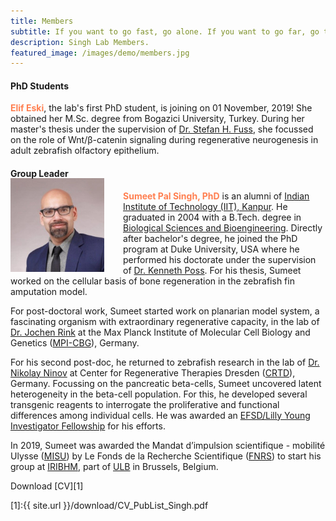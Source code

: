 ```yaml
---
title: Members
subtitle: If you want to go fast, go alone. If you want to go far, go together.
description: Singh Lab Members.
featured_image: /images/demo/members.jpg
---
```



#### PhD Students

<span style="color:coral">**Elif Eski**</span>, the lab's first PhD student, is joining on 01 November, 2019! She obtained her M.Sc. degree from Bogazici University, Turkey. During her master's thesis under the supervision of [Dr. Stefan H. Fuss](http://neurobio.boun.edu.tr/), she focussed on the role of Wnt/β-catenin signaling during regenerative neurogenesis in adult zebrafish olfactory epithelium. 

#### Group Leader
<img src="/images/members/sumeet.jpeg" alt="Sumeet" style="float:left;width:150px;height:150px;margin:-20px 30px 0px 0px"> 

<span style="color:coral">**Sumeet Pal Singh, PhD**</span> is an alumni of [Indian Institute of Technology (IIT), Kanpur](https://www.iitk.ac.in/). He graduated in 2004 with a B.Tech. degree in [Biological Sciences and Bioengineering](http://www.iitk.ac.in/bsbe/). Directly after bachelor's degree, he joined the PhD program at Duke University, USA where he performed his doctorate under the supervision of [Dr. Kenneth Poss](https://sites.duke.edu/posslab/). For his thesis, Sumeet worked on the cellular basis of bone regeneration in the zebrafish fin amputation model.  
  
For post-doctoral work, Sumeet started work on planarian model system, a fascinating organism with extraordinary regenerative capacity, in the lab of [Dr. Jochen Rink](https://www.mpi-cbg.de/research-groups/current-groups/jochen-rink/research-focus/) at the Max Planck Institute of Molecular Cell Biology and Genetics ([MPI-CBG](https://www.mpi-cbg.de/home/)), Germany.  
  
For his second post-doc, he returned to zebrafish research in the lab of [Dr. Nikolay Ninov](https://www.crt-dresden.de/research/research-groups/core-groups/group-leaders/dr-nikolay-ninov/) at Center for Regenerative Therapies Dresden ([CRTD](https://www.crt-dresden.de/about-us/)), Germany. Focussing on the pancreatic beta-cells, Sumeet uncovered latent heterogeneity in the beta-cell population. For this, he developed several transgenic reagents to interrogate the proliferative and functional differences among individual cells. He was awarded an [EFSD/Lilly Young Investigator Fellowship](http://www.europeandiabetesfoundation.org/efsdlilly-young-investigator.html) for his efforts.  
  
In 2019, Sumeet was awarded the Mandat d’impulsion scientifique - mobilité Ulysse ([MISU](https://www.frs-fnrs.be/fr/reglements-guides#bourses-mandats)) by Le Fonds de la Recherche Scientifique ([FNRS](https://www.frs-fnrs.be/fr/)) to start his group at [IRIBHM](https://iribhm.org/), part of [ULB](https://www.ulb.be/en) in Brussels, Belgium.  
  
Download [CV][1]

[1]:{{ site.url }}/download/CV_PubList_Singh.pdf